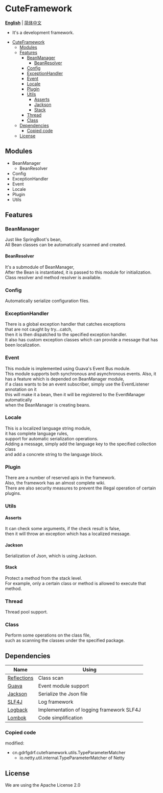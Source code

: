 CuteFramework 
===
__[English](https://github.com/gdrfgdrf/CuteFramework/blob/master/README.md)__ | [简体中文](https://github.com/gdrfgdrf/CuteFramework/blob/master/README_ChineseSimplified.md)
- It's a development framework.

<!-- TOC -->
* [CuteFramework](#cuteframework-)
  * [Modules](#modules)
  * [Features](#features)
    * [BeanManager](#beanmanager)
      * [BeanResolver](#beanresolver)
    * [Config](#config)
    * [ExceptionHandler](#exceptionhandler)
    * [Event](#event)
    * [Locale](#locale)
    * [Plugin](#plugin)
    * [Utils](#utils)
      * [Asserts](#asserts)
      * [Jackson](#jackson)
      * [Stack](#stack)
    * [Thread](#thread)
    * [Class](#class)
  * [Dependencies](#dependencies)
    * [Copied code](#copied-code)
  * [License](#license)
<!-- TOC -->

Modules
------------------------
- BeanManager
  - BeanResolver 
- Config
- ExceptionHandler
- Event
- Locale
- Plugin
- Utils

Features
------------------------
### BeanManager
Just like SpringBoot's bean,  
All Bean classes can be automatically scanned and created.  

#### BeanResolver
It's a submodule of BeanManager,  
After the Bean is instantiated, it is passed to this module for initialization.  
Class resolver and method resolver is available.

### Config
Automatically serialize configuration files.  

### ExceptionHandler
There is a global exception handler that catches exceptions    
that are not caught by try...catch,  
then it is then dispatched to the specified exception handler.  
It also has custom exception classes which can provide a message that has been localization.

### Event
This module is implemented using Guava's Event Bus module.  
This module supports both synchronous and asynchronous events.
Also, it has a feature which is depended on BeanManager module,  
if a class wants to be an event subscriber, simply use the EventListener annotation on it  
this will make it a bean, then it will be registered to the EventManager automatically  
when the BeanManager is creating beans.

### Locale
This is a localized language string module,   
it has complete language rules,   
support for automatic serialization operations.  
Adding a message, simply add the language key to the specified collection class  
and add a concrete string to the language block.  

### Plugin
There are a number of reserved apis in the framework.  
Also, the framework has an almost complete wiki.  
There are also security measures to prevent the illegal operation of certain plugins.  

### Utils
#### Asserts
It can check some arguments, if the check result is false,   
then it will throw an exception which has a localized message.  
#### Jackson
Serialization of Json, which is using Jackson.  
#### Stack
Protect a method from the stack level.  
For example, only a certain class or method is allowed to execute that method.
### Thread
Thread pool support.  
### Class
Perform some operations on the class file,  
such as scanning the classes under the specified package.  

Dependencies
------------------------
| Name                                                  | Using                                     |
|-------------------------------------------------------|-------------------------------------------|
| [Reflections](https://github.com/ronmamo/reflections) | Class scan                                |
| [Guava](https://github.com/google/guava)              | Event module support                      |
| [Jackson](https://github.com/FasterXML/jackson)       | Serialize the Json file                   |
| [SLF4J](https://github.com/qos-ch/slf4j)              | Log framework                             |
| [Logback](https://github.com/qos-ch/logback)          | Implementation of logging framework SLF4J |
| [Lombok](https://github.com/projectlombok/lombok)     | Code simplification                       |

### Copied code
modified:
- cn.gdrfgdrf.cuteframework.utils.TypeParameterMatcher
  - io.netty.util.internal.TypeParameterMatcher of Netty

License
------------------------
We are using the Apache License 2.0